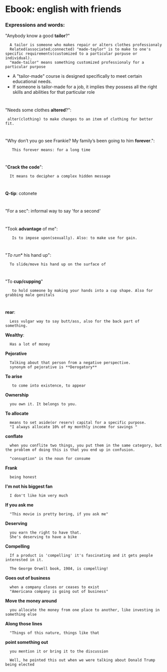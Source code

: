 # Ebook: english with friends

### Expressions and words:

"Anybody know a good **tailor**?" 
      
      A tailor is someone who makes repair or alters clothes professionaly
      Related(associated;connected) "made-taylor" is to make to one's specific requirements(customized to a particular porpuse or individual).
      "made-tailor" means something customized professionaly for a particular purpose
- A "tailor-made" course is designed specifically to meet certain educational needs.
- If someone is tailor-made for a job, it implies they possess all the right skills and abilities for that particular role     

#

"Needs some clothes **altered**?":

     alter(clothing) to make changes to an item of clothing for better fit. 

#

"Why don’t you go see Frankie? My family’s been going to him **forever**.":
       
       This forever means: for a long time

#

"**Crack the code**":

      It means to decipher a complex hidden message

#

**Q-tip**: cotonete

#

"For a sec": informal way to say 'for a second'

#

"Took **advantage** of me": 
       
       Is to impose upon(sexually). Also: to make use for gain.

#

"*To run** his hand up": 

      To slide/move his hand up on the surface of

#

"To **cup/cupping**"

       to hold someone by making your hands into a cup shape. Also for grabbing male genitals

#

**rear**: 

      Less vulgar way to say butt/ass, also for the back part of something.


**Wealthy**:

      Has a lot of money

**Pejorative**

      Talking about that person from a negative perspective.
      synonym of pejorative is **Derogatory**

**To arise**

       to come into existence, to appear

**Ownership**

      you own it. It belongs to you.

**To allocate**

      means to set aside(or reserv) capital for a specific purpose.
      "I always allocate 10% of my monthly income for savings "

**conflate**

      when you conflite two things, you put them in the same category, but the problem of doing this is that you end up in confusion.

      "consuption" is the noun for consume

**Frank**

      being honest

**I'm not his biggest fan**

      I don't like him very much

**If you ask me**

      "This movie is pretty boring, if you ask me"

**Deserving**

      you earn the right to have that.
      She's deserving to have a bike

**Compelling**

      If a product is 'compelling' it's fascinating and it gets people interested in it.

      The George Orwell book, 1984, is compelling!

**Goes out of business**

      when a company closes or ceases to exist
      "Americana company is going out of business"

 **Move the money around**

      you allocate the money from one place to another, like investing in something else

 **Along those lines**

      "Things of this nature, things like that

**point something out**

      you mention it or bring it to the discussion

      Well, he pointed this out when we were talking about Donald Trump being elected